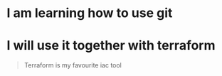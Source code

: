 # I am learning how to use git
# I will use it together with terraform
> Terraform is my favourite iac tool